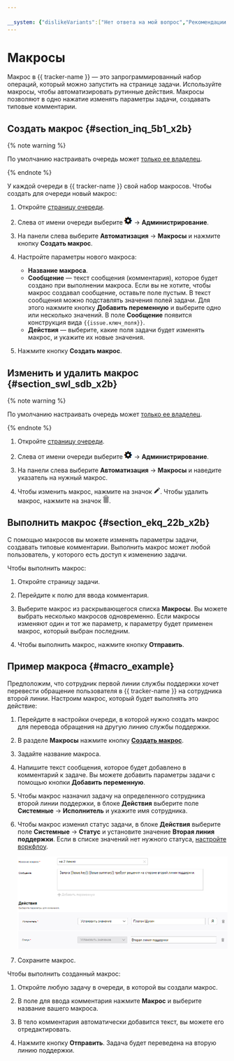 ```yaml
---

__system: {"dislikeVariants":["Нет ответа на мой вопрос","Рекомендации не помогли","Содержание не соответствует заголовку","Другое"]}
---
```

# Макросы

Макрос в {{ tracker-name }} — это запрограммированный набор операций, который можно запустить на странице задачи. Используйте макросы, чтобы автоматизировать рутинные действия. Макросы позволяют в одно нажатие изменять параметры задачи, создавать типовые комментарии.

## Создать макрос {#section_inq_5b1_x2b}

{% note warning %}

По умолчанию настраивать очередь может [только ее владелец](queue-access.md).

{% endnote %}

У каждой очереди в {{ tracker-name }} свой набор макросов. Чтобы создать для очереди новый макрос:

1. Откройте [страницу очереди](../user/queue.md).

1. Слева от имени очереди выберите ![](../../_assets/tracker/icon-settings.png) → **Администрирование**.

1. На панели слева выберите **Автоматизация** → **Макросы** и нажмите кнопку **Создать макрос**.

1. Настройте параметры нового макроса:
    - **Название макроса**.
    - **Сообщение** — текст сообщения (комментария), которое будет создано при выполнении макроса. Если вы не хотите, чтобы макрос создавал сообщение, оставьте поле пустым.
        В текст сообщения можно подставлять значения полей задачи. Для этого нажмите кнопку **Добавить переменную** и выберите одно или несколько значений. В поле **Сообщение** появится конструкция вида `{{issue.ключ_поля}}`.
    - **Действия** — выберите, какие поля задачи будет изменять макрос, и укажите их новые значения.

1. Нажмите кнопку **Создать макрос**.


## Изменить и удалить макрос {#section_swl_sdb_x2b}

{% note warning %}

По умолчанию настраивать очередь может [только ее владелец](queue-access.md).

{% endnote %}

1. Откройте [страницу очереди](../user/queue.md).

1. Слева от имени очереди выберите ![](../../_assets/tracker/icon-settings.png) → **Администрирование**.

1. На панели слева выберите **Автоматизация** → **Макросы** и наведите указатель на нужный макрос.

1. Чтобы изменить макрос, нажмите на значок ![](../../_assets/tracker/icon-edit.png).
   Чтобы удалить макрос, нажмите на значок ![](../../_assets/tracker/icon-delete.png).


## Выполнить макрос {#section_ekq_22b_x2b}

С помощью макросов вы можете изменять параметры задачи, создавать типовые комментарии. Выполнить макрос может любой пользователь, у которого есть доступ к изменению задачи.

Чтобы выполнить макрос:

1. Откройте страницу задачи.

1. Перейдите к полю для ввода комментария.

1. Выберите макрос из раскрывающегося списка **Макросы**.
    Вы можете выбрать несколько макросов одновременно. Если макросы изменяют один и тот же параметр, к параметру будет применен макрос, который выбран последним.


1. Чтобы выполнить макрос, нажмите кнопку **Отправить**.


## Пример макроса {#macro_example}


Предположим, что сотрудник первой линии службы поддержки хочет перевести обращение пользователя в {{ tracker-name }} на сотрудника второй линии. Настроим макрос, который будет выполнять это действие:

1. Перейдите в настройки очереди, в которой нужно создать макрос для перевода обращения на другую линию службы поддержки.

1. В разделе **Макросы** нажмите кнопку [**Создать макрос**](#section_inq_5b1_x2b).

1. Задайте название макроса.

1. Напишите текст сообщения, которое будет добавлено в комментарий к задаче. Вы можете добавить параметры задачи с помощью кнопки **Добавить переменную**.

1. Чтобы макрос назначил задачу на определенного сотрудника второй линии поддержки, в блоке **Действия** выберите поле **Системные** → **Исполнитель** и укажите имя сотрудника.

1. Чтобы макрос изменил статус задачи, в блоке **Действия** выберите поле **Системные** → **Статус** и установите значение **Вторая линия поддержки**.
   Если в списке значений нет нужного статуса, [настройте воркфлоу](add-workflow.md). 
 
   ![](../../_assets/tracker/macro-example-line2.png)

1. Сохраните макрос. 

Чтобы выполнить созданный макрос:

1. Откройте любую задачу в очереди, в которой вы создали макрос.

1. В поле для ввода комментария нажмите **Макрос** и выберите название вашего макроса.

1. В тело комментария автоматически добавится текст, вы можете его отредактировать. 

1. Нажмите кнопку **Отправить**. Задача будет переведена на вторую линию поддержки.

